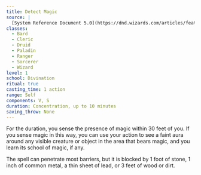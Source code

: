 ```yaml
---
title: Detect Magic
source: |
  [System Reference Document 5.0](https://dnd.wizards.com/articles/features/systems-reference-document-srd)
classes:
  - Bard
  - Cleric
  - Druid
  - Paladin
  - Ranger
  - Sorcerer
  - Wizard
level: 1
school: Divination
ritual: true
casting_time: 1 action
range: Self
components: V, S
duration: Concentration, up to 10 minutes
saving_throw: None
---
```


For the duration, you sense the presence of magic within 30 feet of you. If you sense magic in this way, you can use your action to see a faint aura around any visible creature or object in the area that bears magic, and you learn its school of magic, if any.

The spell can penetrate most barriers, but it is blocked by 1 foot of stone, 1 inch of common metal, a thin sheet of lead, or 3 feet of wood or dirt.
